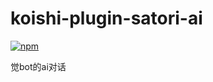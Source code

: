 # koishi-plugin-satori-ai

[![npm](https://img.shields.io/npm/v/koishi-plugin-satori-ai?style=flat-square)](https://www.npmjs.com/package/koishi-plugin-satori-ai)

觉bot的ai对话
